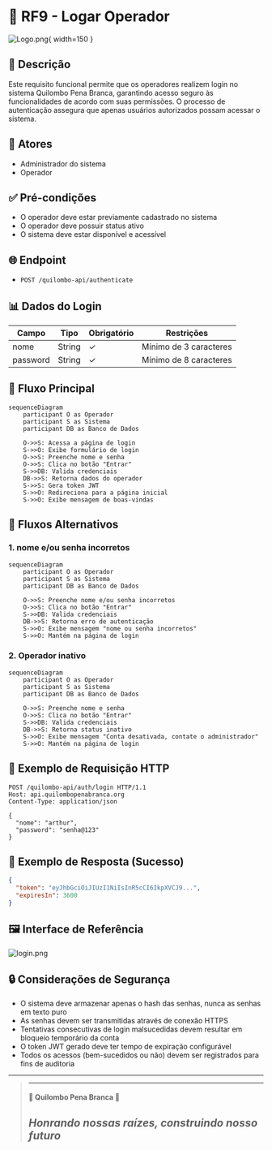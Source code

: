 # 🔑 RF9 - Logar Operador

![Logo.png](Logo.png){ width=150 }

## 📝 Descrição

Este requisito funcional permite que os operadores realizem login no sistema Quilombo Pena Branca, garantindo acesso seguro às funcionalidades de acordo com suas permissões. O processo de autenticação assegura que apenas usuários autorizados possam acessar o sistema.

## 👑 Atores

- Administrador do sistema
- Operador

## ✅ Pré-condições

- O operador deve estar previamente cadastrado no sistema
- O operador deve possuir status ativo
- O sistema deve estar disponível e acessível

## 🌐 Endpoint

- `POST /quilombo-api/authenticate`

## 📊 Dados do Login

| Campo    | Tipo   | Obrigatório | Restrições             |
|----------|--------|-------------|------------------------|
| nome     | String | ✓           | Mínimo de 3 caracteres |
| password | String | ✓           | Mínimo de 8 caracteres |

## 🔄 Fluxo Principal

```mermaid
sequenceDiagram
    participant O as Operador
    participant S as Sistema
    participant DB as Banco de Dados
    
    O->>S: Acessa a página de login
    S->>O: Exibe formulário de login
    O->>S: Preenche nome e senha
    O->>S: Clica no botão "Entrar"
    S->>DB: Valida credenciais
    DB->>S: Retorna dados do operador
    S->>S: Gera token JWT
    S->>O: Redireciona para a página inicial
    S->>O: Exibe mensagem de boas-vindas
```

## 🔀 Fluxos Alternativos

### 1. nome e/ou senha incorretos

```mermaid
sequenceDiagram
    participant O as Operador
    participant S as Sistema
    participant DB as Banco de Dados
    
    O->>S: Preenche nome e/ou senha incorretos
    O->>S: Clica no botão "Entrar"
    S->>DB: Valida credenciais
    DB->>S: Retorna erro de autenticação
    S->>O: Exibe mensagem "nome ou senha incorretos"
    S->>O: Mantém na página de login
```

### 2. Operador inativo

```mermaid
sequenceDiagram
    participant O as Operador
    participant S as Sistema
    participant DB as Banco de Dados
    
    O->>S: Preenche nome e senha
    O->>S: Clica no botão "Entrar"
    S->>DB: Valida credenciais
    DB->>S: Retorna status inativo
    S->>O: Exibe mensagem "Conta desativada, contate o administrador"
    S->>O: Mantém na página de login
```


## 📄 Exemplo de Requisição HTTP

```http
POST /quilombo-api/auth/login HTTP/1.1
Host: api.quilombopenabranca.org
Content-Type: application/json

{
  "nome": "arthur",
  "password": "senha@123"
}
```

## 📄 Exemplo de Resposta (Sucesso)

```json
{
  "token": "eyJhbGciOiJIUzI1NiIsInR5cCI6IkpXVCJ9...",
  "expiresIn": 3600
}
```

## 🖼️ Interface de Referência

![login.png](login.png)

## 🔒 Considerações de Segurança

- O sistema deve armazenar apenas o hash das senhas, nunca as senhas em texto puro
- As senhas devem ser transmitidas através de conexão HTTPS
- Tentativas consecutivas de login malsucedidas devem resultar em bloqueio temporário da conta
- O token JWT gerado deve ter tempo de expiração configurável
- Todos os acessos (bem-sucedidos ou não) devem ser registrados para fins de auditoria

---

> ---------------------------------------------------------------------------
> #### 🌙 Quilombo Pena Branca 🌙
> ***Honrando nossas raízes, construindo nosso futuro***
> ---------------------------------------------------------------------------